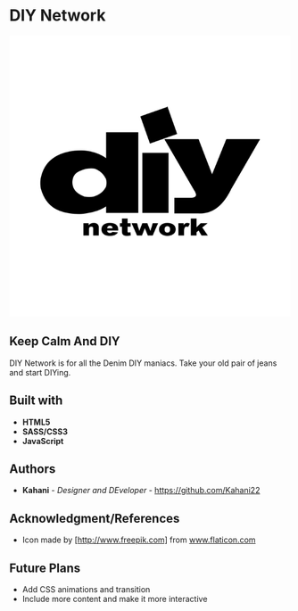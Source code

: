 # DIY Network

![DIY Network Logo](/public/images/diy_logo.svg.png)

## Keep Calm And DIY


DIY Network is for all the Denim DIY maniacs. Take your old pair of jeans and start DIYing.


## Built with
* **HTML5**
* **SASS/CSS3**
* **JavaScript**

## Authors

* **Kahani** - *Designer and DEveloper* - https://github.com/Kahani22


## Acknowledgment/References
* Icon made by [http://www.freepik.com] from www.flaticon.com

## Future Plans
- Add CSS animations and transition
- Include more content and make it more interactive
